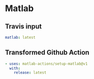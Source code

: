 # Matlab

## Travis input

```yaml
matlab: latest
```

## Transformed Github Action

```yaml
- uses: matlab-actions/setup-matlab@v1
  with:
    release: latest
```
